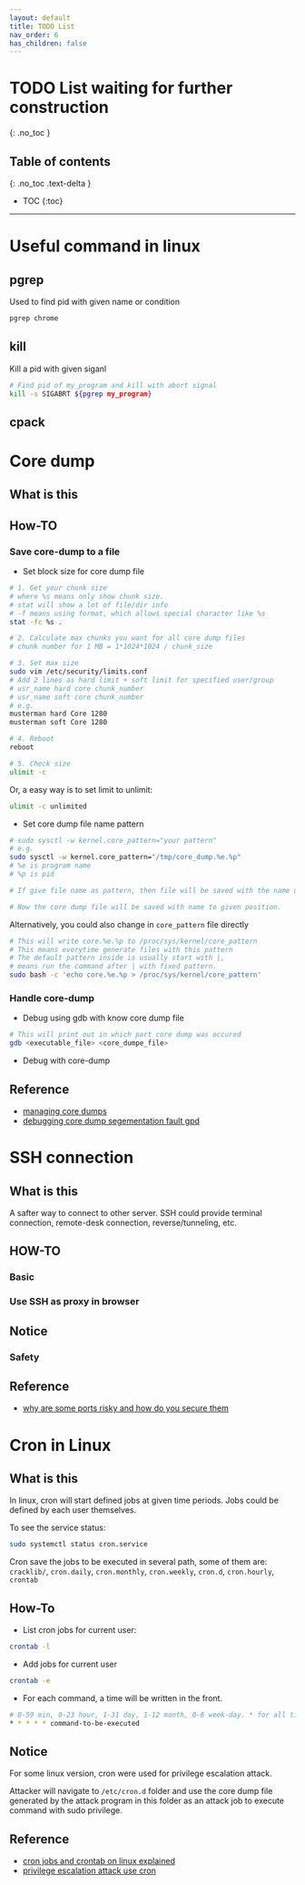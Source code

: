 ```yaml
---
layout: default
title: TODO List
nav_order: 6
has_children: false
---
```


# TODO List waiting for further construction
{: .no_toc }

## Table of contents
{: .no_toc .text-delta }

- TOC
{:toc}

---

# Useful command in linux

## pgrep
Used to find pid with given name or condition
```sh
pgrep chrome
```

## kill
Kill a pid with given siganl

```sh
# Find pid of my_program and kill with abort signal
kill -s SIGABRT ${pgrep my_program}
```

## cpack



# Core dump

## What is this


## How-TO

### Save core-dump to a file
* Set block size for core dump file
```sh
# 1. Get your chunk size
# where %s means only show chunk size.
# stat will show a lot of file/dir info
# -f means using format, which allows special character like %s
stat -fc %s .

# 2. Calculate max chunks you want for all core dump files
# chunk number for 1 MB = 1*1024*1024 / chunk_size

# 3. Set max size
sudo vim /etc/security/limits.conf
# Add 2 lines as hard limit + soft limit for specified user/group
# usr_name hard core chunk_number
# usr_name soft core chunk_number
# e.g.
musterman hard Core 1280
musterman soft Core 1280

# 4. Reboot
reboot

# 5. Check size
ulimit -c
```

Or, a easy way is to set limit to unlimit:
```sh
ulimit -c unlimited
```


* Set core dump file name pattern
```sh
# sudo sysctl -w kernel.core_pattern="your pattern"
# e.g.
sudo sysctl -w kernel.core_pattern="/tmp/core_dump.%e.%p"
# %e is program name
# %p is pid

# If give file name as pattern, then file will be saved with the name under current dir

# Now the core dump file will be saved with name to given position.
```
Alternatively, you could also change in `core_pattern` file directly
```sh
# This will write core.%e.%p to /proc/sys/kernel/core_pattern
# This means everytime generate files with this pattern
# The default pattern inside is usually start with |, 
# means run the command after | with fixed pattern.
sudo bash -c 'echo core.%e.%p > /proc/sys/kernel/core_pattern' 
```



### Handle core-dump
* Debug using gdb with know core dump file
```sh
# This will print out in which part core dump was occured
gdb <executable_file> <core_dumpe_file> 
```
* Debug with core-dump

## Reference
* [managing core dumps](https://www.baeldung.com/linux/managing-core-dumps)
* [debugging core dump segementation fault gpd](https://www.bogotobogo.com/cplusplus/debugging_core_memory_dump_segmentation_fault_gdb.php)


# SSH connection
## What is this
A safter way to connect to other server. SSH could provide terminal connection, remote-desk connection, reverse/tunneling, etc.

## HOW-TO
### Basic

### Use SSH as proxy in browser

## Notice
### Safety


## Reference
* [why are some ports risky and how do you secure them](https://www.howtogeek.com/devops/why-are-some-ports-risky-and-how-do-you-secure-them/)



# Cron in Linux
## What is this
In linux, cron will start defined jobs at given time periods. Jobs could be defined by each user themselves. 

To see the service status:
```sh
sudo systemctl status cron.service
```

Cron save the jobs to be executed in several path, some of them are:
`cracklib/`,
`cron.daily`,
`cron.monthly`,
`cron.weekly`,
`cron.d`,
`cron.hourly`,
`crontab`

## How-To
* List cron jobs for current user:

```sh
crontab -l
```

* Add jobs for current user 
```sh
crontab -e
```
* For each command, a time will be written in the front.

```sh
# 0-59 min, 0-23 hour, 1-31 day, 1-12 month, 0-6 week-day. * for all time
* * * * * command-to-be-executed 
```

## Notice
For some linux version, cron were used for privilege escalation attack. 

Attacker will navigate to `/etc/cron.d` folder and use the core dump file generated by the attack program in this folder as an attack job to execute command with sudo privilege.

## Reference

* [cron jobs and crontab on linux explained](https://devconnected.com/cron-jobs-and-crontab-on-linux-explained/)
* [privilege escalation attack use cron](https://en.wikipedia.org/wiki/Privilege_escalation)


